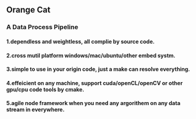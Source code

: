 ## Orange Cat

### A Data Process Pipeline

#### 1.dependless and weightless, all complie by source code.
#### 2.cross mutil platform windows/mac/ubuntu/other embed systm.
#### 3.simple to use in your origin code, just a make can resolve everything.
#### 4.effeicient on any machine, support cuda/openCL/openCV or other gpu/cpu code tools by cmake.
#### 5.agile node framework when you need any argorithem on any data stream in everywhere.